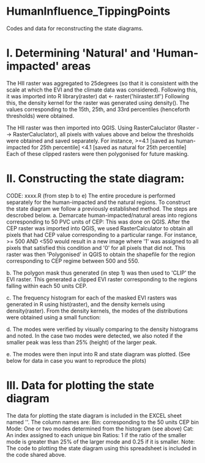 # HumanInfluence_TippingPoints
Codes and data for reconstructing the state diagrams.

# I. Determining 'Natural' and 'Human-impacted' areas
The HII raster was aggregated to 25degrees (so that it is consistent with the scale at which the EVI and the climate data was considered). Following this, it was imported into R 
    library(raster)
    dat <- raster('hiiraster.tif')
Following this, the density kernel for the raster was generated using density(). The values corresponding to the 15th, 25th, and 33rd percentiles (henceforth thresholds) were obtained. 

The HII raster was then imported into QGIS. Using RasterCaluclator (Raster --> RasterCaluclator), all pixels with values above and below the thresholds were obtained and saved separately. For instance,
    <HII Raster> >=4.1 [saved as human-impacted for 25th percentile]
    <HII Raster> <4.1 [saved as natural for 25th percentile]
Each of these clipped rasters were then polygonised for future masking.

# II. Constructing the state diagram: 
CODE: xxxx.R (from step b to e)
The entire procedure is performed separately for the human-impacted and the natural regions.
To construct the state diagram we follow a previously established method. The steps are descrobed below.
  a. Demarcate human-impacted/natural areas into regions corresponding to 50 PVC units of CEP: This was done on QGIS. After the CEP raster was imported into QGIS, we used RasterCalculator to obtain all pixels that had CEP value corresponding to a particular range. For instance, <Raster> >= 500 AND <Raster> <550 
would result in a new image where '1' was assigned to all pixels that satisfied this condition and '0' for all pixels that did not. 
This raster was then 'Polygonised' in QGIS to obtain the shapefile for the region corresponding to CEP regime between 500 and 550.

  b. The polygon mask thus generated (in step 1) was then used to 'CLIP' the EVI raster. This generated a clipped EVI raster corresponding to the regions falling within each 50 units CEP. 

  c. The frequency histogram for each of the masked EVI rasters was generated in R using hist(raster), and the density kernels using density(raster). From the density kernels, the modes of the distributions were obtained using a small function: 

  d. The modes were verified by visually comparing to the density histograms and noted. In the case two modes were detected, we also noted if the smaller peak was less than 25% (height) of the larger peak.

  e. The modes were then input into R and state diagram was plotted. (See below for data in case you want to reproduce the plots)
  
# III. Data for plotting the state diagram
The data for plotting the state diagram is included in the EXCEL sheet named ''. The column names are:
  Bin: corresponding to the 50 units CEP bin 
  Mode: One or two modes determined from the histogram (see above)
  Cat: An index assigned to each unique bin
  Ratios: 1 if the ratio of the smaller mode is greater than 25% of the larger mode and 0.25 if it is smaller. 
Note: The code to plotting the state diagram using this spreadsheet is included in the code shared above. 
  
